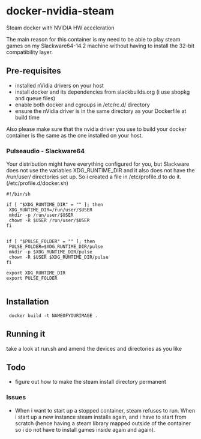 # docker-nvidia-steam
Steam docker with NVIDIA HW acceleration

The main reason for this container is my need to be able to play steam games on my Slackware64-14.2 machine without having to install the 32-bit compatibility layer.

## Pre-requisites
* installed nVidia drivers on your host
* install docker and its dependencies from slackbuilds.org (i use sbopkg and queue files)
* enable both docker and cgroups in /etc/rc.d/ directory
* ensure the nVidia driver is in the same directory as your Dockerfile at build time

Also please make sure that the nvidia driver you use to build your docker container is the same as the one installed on your host.

### Pulseaudio - Slackware64
Your distribution might have everything configured for you, but Slackware does not use the variables XDG_RUNTIME_DIR and it also does not have the /run/user/ directories set up. So i created a file in /etc/profile.d to do it.(/etc/profile.d/docker.sh)

```
#!/bin/sh

if [ "$XDG_RUNTIME_DIR" = "" ]; then
 XDG_RUNTIME_DIR=/run/user/$USER
 mkdir -p /run/user/$USER
 chown -R $USER /run/user/$USER
fi


if [ "$PULSE_FOLDER" = "" ]; then
 PULSE_FOLDER=$XDG_RUNTIME_DIR/pulse
 mkdir -p $XDG_RUNTIME_DIR/pulse
 chown -R $USER $XDG_RUNTIME_DIR/pulse
fi

export XDG_RUNTIME_DIR
export PULSE_FOLDER


```


## Installation

```
 docker build -t NAMEOFYOURIMAGE .
```
## Running it
take a look at run.sh and amend the devices and directories as you like

## Todo
* figure out how to make the steam install directory permanent

### Issues
* When i want to start up a stopped container, steam refuses to run. When i start up a new instance steam installs again, and i have to start from scratch (hence having a steam library mapped outside of the container so i do not have to install games inside again and again).
